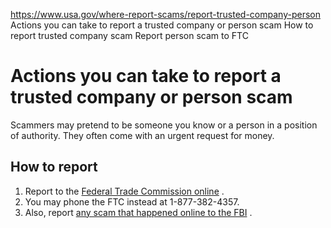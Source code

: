 

https://www.usa.gov/where-report-scams/report-trusted-company-person
Actions you can take to report a trusted company or person scam
How to report trusted company scam
Report person scam to FTC

Actions you can take to report a trusted company or person scam
===============================================================

Scammers may pretend to be someone you know or a person in a position of authority. They often come with an urgent request for money.

**How to report**
-----------------

1. Report to the
   [Federal Trade Commission online](https://reportfraud.ftc.gov/?orgcode=USAGOV)
   .
2. You may phone the FTC instead at 1-877-382-4357.
3. Also, report
   [any scam that happened online to the FBI](https://www.ic3.gov/Home/Index)
   .
